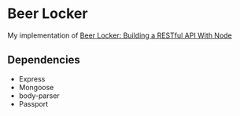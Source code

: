 Beer Locker
==========

My implementation of [Beer Locker: Building a RESTful API With Node](http://scottksmith.com/blog/2014/05/02/building-restful-apis-with-node/)

## Dependencies
* Express
* Mongoose
* body-parser
* Passport

